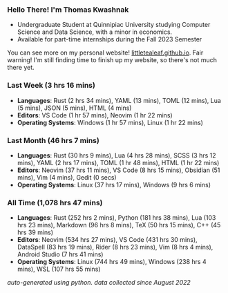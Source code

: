 
### Hello There! I'm Thomas Kwashnak

- Undergraduate Student at Quinnipiac University studying Computer Science and Data Science, with a minor in economics.
- Available for part-time internships during the Fall 2023 Semester

You can see more on my personal website! [littletealeaf.github.io](https://littletealeaf.github.io). Fair warning! I'm still finding time to finish up my website, so there's not much there yet.

### Last Week (3 hrs 16 mins)
- **Languages**: Rust (2 hrs 34 mins), YAML (13 mins), TOML (12 mins), Lua (5 mins), JSON (5 mins), HTML (4 mins)
- **Editors**: VS Code (1 hr 57 mins), Neovim (1 hr 22 mins)
- **Operating Systems**: Windows (1 hr 57 mins), Linux (1 hr 22 mins)
    
### Last Month (46 hrs 7 mins)
- **Languages**: Rust (30 hrs 9 mins), Lua (4 hrs 28 mins), SCSS (3 hrs 12 mins), YAML (2 hrs 17 mins), TOML (1 hr 48 mins), HTML (1 hr 22 mins)
- **Editors**: Neovim (37 hrs 11 mins), VS Code (8 hrs 15 mins), Obsidian (51 mins), Vim (4 mins), Gedit (0 secs)
- **Operating Systems**: Linux (37 hrs 17 mins), Windows (9 hrs 6 mins)
    
### All Time (1,078 hrs 47 mins)
- **Languages**: Rust (252 hrs 2 mins), Python (181 hrs 38 mins), Lua (103 hrs 23 mins), Markdown (96 hrs 8 mins), TeX (50 hrs 15 mins), C++ (45 hrs 39 mins)
- **Editors**: Neovim (534 hrs 27 mins), VS Code (431 hrs 30 mins), DataSpell (83 hrs 19 mins), Rider (8 hrs 23 mins), Vim (8 hrs 4 mins), Android Studio (7 hrs 41 mins)
- **Operating Systems**: Linux (744 hrs 49 mins), Windows (238 hrs 4 mins), WSL (107 hrs 55 mins)
    

*auto-generated using python. data collected since August 2022*
